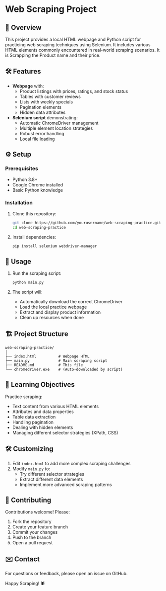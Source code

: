 # Web Scraping  Project

## 📌 Overview
This project provides a local HTML webpage and Python script for practicing web scraping techniques using Selenium. It includes various HTML elements commonly encountered in real-world scraping scenarios.
It is Scrapping the Product name and their price.

## 🛠️ Features
- **Webpage** with:
  - Product listings with prices, ratings, and stock status
  - Tables with customer reviews
  - Lists with weekly specials
  - Pagination elements
  - Hidden data attributes
- **Selenium script** demonstrating:
  - Automatic ChromeDriver management
  - Multiple element location strategies
  - Robust error handling
  - Local file loading

## ⚙️ Setup

### Prerequisites
- Python 3.8+
- Google Chrome installed
- Basic Python knowledge

### Installation
1. Clone this repository:
   ```bash
   git clone https://github.com/yourusername/web-scraping-practice.git
   cd web-scraping-practice
   ```

2. Install dependencies:
   ```bash
   pip install selenium webdriver-manager
   ```

## 🚀 Usage

1. Run the scraping script:
   ```bash
   python main.py
   ```

2. The script will:
   - Automatically download the correct ChromeDriver
   - Load the local practice webpage
   - Extract and display product information
   - Clean up resources when done

## 🏗️ Project Structure
```
web-scraping-practice/
│
├── index.html          # Webpage HTML
├── main.py             # Main scraping script
├── README.md           # This file
└── chromedriver.exe    # (Auto-downloaded by script)
```

## 🎯 Learning Objectives
Practice scraping:
- Text content from various HTML elements
- Attributes and data properties
- Table data extraction
- Handling pagination
- Dealing with hidden elements
- Managing different selector strategies (XPath, CSS)

## 🛠️ Customizing
1. Edit `index.html` to add more complex scraping challenges
2. Modify `main.py` to:
   - Try different selector strategies
   - Extract different data elements
   - Implement more advanced scraping patterns

## 🤝 Contributing
Contributions welcome! Please:
1. Fork the repository
2. Create your feature branch
3. Commit your changes
4. Push to the branch
5. Open a pull request



## ✉️ Contact
For questions or feedback, please open an issue on GitHub.

Happy Scraping! 🕷️